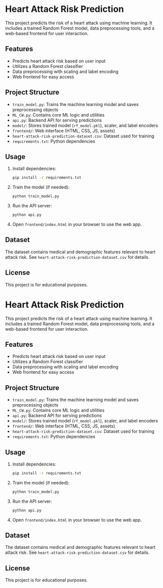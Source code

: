 # Heart Attack Risk Prediction

This project predicts the risk of a heart attack using machine learning. It includes a trained Random Forest model, data preprocessing tools, and a web-based frontend for user interaction.

## Features
- Predicts heart attack risk based on user input
- Utilizes a Random Forest classifier
- Data preprocessing with scaling and label encoding
- Web frontend for easy access

## Project Structure
- `train_model.py`: Trains the machine learning model and saves preprocessing objects
- `ML_CW.py`: Contains core ML logic and utilities
- `api.py`: Backend API for serving predictions
- `model/`: Stores trained model (`rf_model.pkl`), scaler, and label encoders
- `frontend/`: Web interface (HTML, CSS, JS, assets)
- `heart-attack-risk-prediction-dataset.csv`: Dataset used for training
- `requirements.txt`: Python dependencies

## Usage
1. Install dependencies:
   ```bash
   pip install -r requirements.txt
   ```
2. Train the model (if needed):
   ```bash
   python train_model.py
   ```
3. Run the API server:
   ```bash
   python api.py
   ```
4. Open `frontend/index.html` in your browser to use the web app.

## Dataset
The dataset contains medical and demographic features relevant to heart attack risk. See `heart-attack-risk-prediction-dataset.csv` for details.

## License
This project is for educational purposes.

 

# Heart Attack Risk Prediction

This project predicts the risk of a heart attack using machine learning. It includes a trained Random Forest model, data preprocessing tools, and a web-based frontend for user interaction.

## Features
- Predicts heart attack risk based on user input
- Utilizes a Random Forest classifier
- Data preprocessing with scaling and label encoding
- Web frontend for easy access

## Project Structure
- `train_model.py`: Trains the machine learning model and saves preprocessing objects
- `ML_CW.py`: Contains core ML logic and utilities
- `api.py`: Backend API for serving predictions
- `model/`: Stores trained model (`rf_model.pkl`), scaler, and label encoders
- `frontend/`: Web interface (HTML, CSS, JS, assets)
- `heart-attack-risk-prediction-dataset.csv`: Dataset used for training
- `requirements.txt`: Python dependencies

## Usage
1. Install dependencies:
   ```bash
   pip install -r requirements.txt
   ```
2. Train the model (if needed):
   ```bash
   python train_model.py
   ```
3. Run the API server:
   ```bash
   python api.py
   ```
4. Open `frontend/index.html` in your browser to use the web app.

## Dataset
The dataset contains medical and demographic features relevant to heart attack risk. See `heart-attack-risk-prediction-dataset.csv` for details.

## License
This project is for educational purposes.

